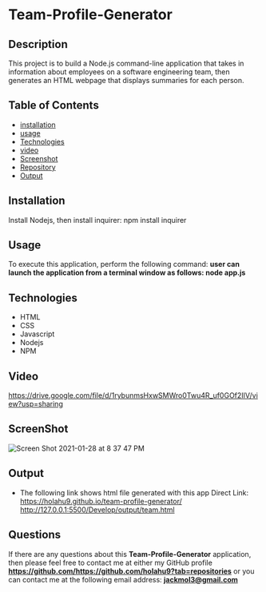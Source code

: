  
# Team-Profile-Generator

## Description
This project is to build a Node.js command-line application that takes in information about employees on a software engineering team, then generates an HTML webpage that displays summaries for each person.

## Table of Contents
* [installation](#installation)
* [usage](#usage)
* [Technologies](#Technologies)
* [video](#video)
* [Screenshot](#Screenshot)
* [Repository](#Repository)
* [Output](#Output)

## Installation
Install Nodejs, then install inquirer: npm install inquirer

## Usage
To execute this application, perform the following command:
**user can launch the application from a terminal window as follows: node app.js**


## Technologies
* HTML
* CSS
* Javascript
* Nodejs
* NPM


## Video
https://drive.google.com/file/d/1rybunmsHxwSMWro0Twu4R_uf0GOf2IIV/view?usp=sharing


## ScreenShot
![Screen Shot 2021-01-28 at 8 37 47 PM](https://user-images.githubusercontent.com/70487513/106230882-77694400-61be-11eb-9c04-5c22f86a00a3.png)

## Output
* The following link shows html file generated with this app
 Direct Link: https://holahu9.github.io/team-profile-generator/
 http://127.0.0.1:5500/Develop/output/team.html

## Questions
If there are any questions about this **Team-Profile-Generator** application, then please feel
 free to contact me at either my GitHub profile
**https://github.com/https://github.com/holahu9?tab=repositories**
or you can contact me at the following email address:
**jackmol3@gmail.com**
